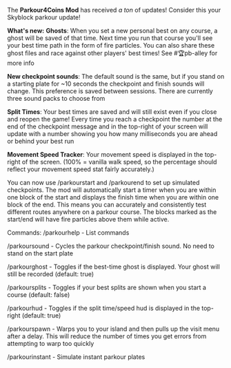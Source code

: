 The **Parkour4Coins Mod** has received *a ton* of updates! Consider this your Skyblock parkour update!

**__What's new:__**
**Ghosts**: When you set a new personal best on any course, a ghost will be saved of that time. Next time you run that course you'll see your best time path in the form of fire particles. You can also share these ghost files and race against other players' best times! See #🏆pb-alley  for more info

**New checkpoint sounds**: The default sound is the same, but if you stand on a starting plate for ~10 seconds the checkpoint and finish sounds will change. This preference is saved between sessions. There are currently three sound packs to choose from

**Split Times**: Your best times are saved and will still exist even if you close and reopen the game! Every time you reach a checkpoint the number at the end of the checkpoint message and in the top-right of your screen will update with a number showing you how many milliseconds you are ahead or behind your best run

**Movement Speed Tracker**: Your movement speed is displayed in the top-right of the screen. (100% = vanilla walk speed, so the percentage should reflect your movement speed stat fairly accurately.)

You can now use /parkourstart and /parkourend to set up simulated checkpoints. The mod will automatically start a timer when you are within one block of the start and displays the finish time when you are within one block of the end. This means you can accurately and consistently test different routes anywhere on a parkour course. The blocks marked as the start/end will have fire particles above them while active.


Commands:
/parkourhelp - List commands

/parkoursound - Cycles the parkour checkpoint/finish sound. No need to stand on the start plate

/parkourghost - Toggles if the best-time ghost is displayed. Your ghost will still be recorded (default: true)

/parkoursplits - Toggles if your best splits are shown when you start a course (default: false)

/parkourhud - Toggles if the split time/speed hud is displayed in the top-right (default: true)

/parkourspawn - Warps you to your island and then pulls up the visit menu after a delay. This will reduce the number of times you get errors from attempting to warp too quickly

/parkourinstant - Simulate instant parkour plates

